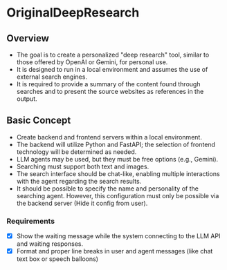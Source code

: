 # OriginalDeepResearch

## Overview
- The goal is to create a personalized "deep research" tool, similar to those offered by OpenAI or Gemini, for personal use.
- It is designed to run in a local environment and assumes the use of external search engines.
- It is required to provide a summary of the content found through searches and to present the source websites as references in the output.

## Basic Concept
- Create backend and frontend servers within a local environment.
- The backend will utilize Python and FastAPI; the selection of frontend technology will be determined as needed.
- LLM agents may be used, but they must be free options (e.g., Gemini).
- Searching must support both text and images.
- The search interface should be chat-like, enabling multiple interactions with the agent regarding the search results.
- It should be possible to specify the name and personality of the searching agent. However, this configuration must only be possible via the backend server (Hide it config from user).

### Requirements
- [x] Show the waiting message while the system connecting to the LLM API and waiting responses.
- [x] Format and proper line breaks in user and agent messages (like chat text box or speech balloons)